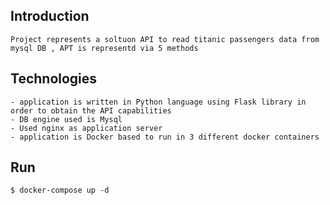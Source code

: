 ## Introduction

    Project represents a soltuon API to read titanic passengers data from mysql DB , APT is representd via 5 methods

## Technologies

    - application is written in Python language using Flask library in order to obtain the API capabilities   
    - DB engine used is Mysql
    - Used nginx as application server
    - application is Docker based to run in 3 different docker containers   


## Run

    $ docker-compose up -d

